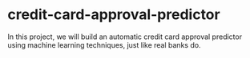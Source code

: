 # credit-card-approval-predictor
In this project, we will build an automatic credit card approval predictor using machine learning techniques, just like real banks do.
